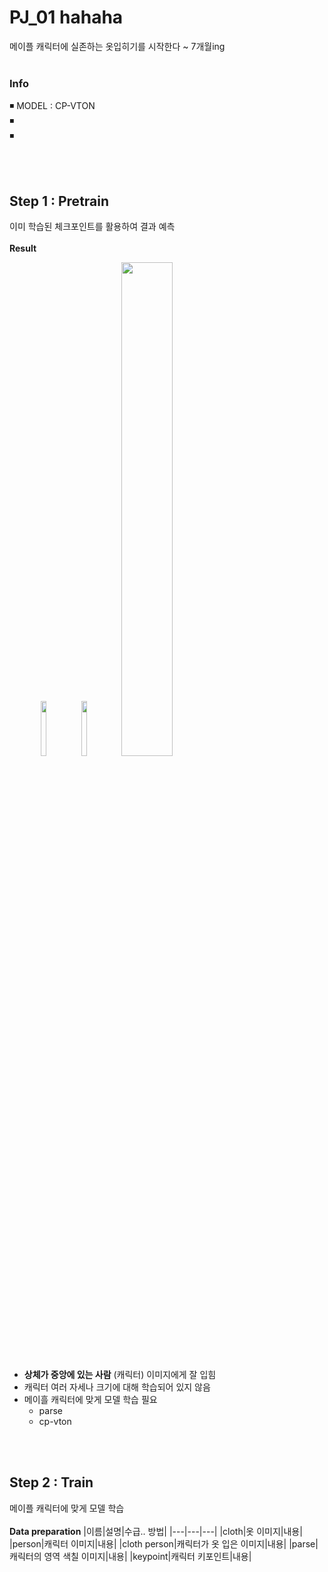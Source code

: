 # PJ_01 hahaha
메이플 캐릭터에 실존하는 옷입히기를 시작한다 ~ 7개월ing<br><br>

### Info
◾  MODEL : CP-VTON<br>
◾  <br>
◾  <br>

<br>
<br>

## Step 1 : Pretrain
이미 학습된 체크포인트를 활용하여 결과 예측<br>
<br>
<b>Result</b>
<div style="width:80%; margin:0 auto;">
<img src = "https://user-images.githubusercontent.com/64413742/183881567-d642b629-69cc-4673-a5d8-300f2fc1f351.png" width="15%">
<img src = "https://user-images.githubusercontent.com/64413742/183881615-da1ed498-df01-4ead-92fb-cffde8d009e2.png" width="15%">
<img src = "https://user-images.githubusercontent.com/64413742/183881633-88b9d994-da96-4baf-9bdd-9868fcf1b314.png" width="45%">
</div>


- <b>상체가 중앙에 있는 사람</b> (캐릭터) 이미지에게 잘 입힘
- 캐릭터 여러 자세나 크기에 대해 학습되어 있지 않음
- 메이흘 캐릭터에 맞게 모델 학습 필요
  - parse
  - cp-vton

<br>
<br>

## Step 2 : Train
메이플 캐릭터에 맞게 모델 학습
<br>
<br>
<b>Data preparation</b>
|이름|설명|수급.. 방법|
|---|---|---|
|cloth|옷 이미지|내용|
|person|캐릭터 이미지|내용|
|cloth person|캐릭터가 옷 입은 이미지|내용|
|parse|캐릭터의 영역 색칠 이미지|내용|
|keypoint|캐릭터 키포인트|내용|
